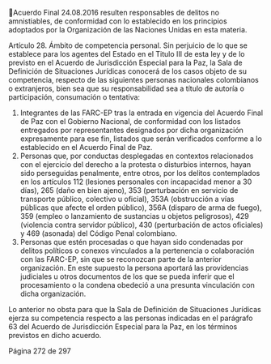 Acuerdo Final 
24.08.2016 
resulten  responsables  de  delitos  no  amnistiables,  de  conformidad  con  lo  establecido  en  los 
principios adoptados por la Organización de las Naciones Unidas en esta materia.  
 
Artículo 28. Ámbito de competencia personal. Sin perjuicio de lo que se establece para los agentes del 
Estado en el Titulo III de esta ley y de lo previsto en el Acuerdo de Jurisdicción Especial para la Paz, la Sala 
de Definición de Situaciones Jurídicas conocerá de los casos objeto de su competencia, respecto de las 
siguientes personas nacionales colombianos o extranjeros, bien sea que su responsabilidad sea a título de 
autoría o participación, consumación o tentativa: 
 
1. Integrantes de las FARC-EP tras la entrada en vigencia del Acuerdo Final de Paz con el Gobierno 
Nacional, de conformidad con los listados entregados por representantes designados por dicha 
organización expresamente para ese fin, listados que serán verificados conforme a lo establecido 
en el Acuerdo Final de Paz. 
2. Personas que, por conductas desplegadas en contextos relacionados con el ejercicio del derecho 
a la protesta o disturbios internos, hayan sido perseguidas penalmente, entre otros, por los delitos 
contemplados en los artículos 112 (lesiones personales con incapacidad menor a 30 días), 265 
(daño  en  bien  ajeno),  353  (perturbación  en  servicio  de  transporte  público,  colectivo  u  oficial), 
353A (obstrucción a vías públicas que afecte el orden público), 356A (disparo de arma de fuego), 
359  (empleo  o  lanzamiento  de  sustancias  u  objetos  peligrosos),  429  (violencia  contra  servidor 
público), 430 (perturbación de actos oficiales) y 469 (asonada) del Código Penal colombiano. 
3. Personas  que  estén  procesadas  o  que  hayan  sido  condenadas  por  delitos  políticos  o  conexos 
vinculados a la pertenencia o colaboración con las FARC-EP, sin que se reconozcan parte de la 
anterior  organización.  En  este  supuesto  la  persona  aportará  las  providencias  judiciales  u  otros 
documentos  de  los  que  se  pueda  inferir  que  el  procesamiento  o  la  condena  obedeció  a  una 
presunta vinculación con dicha organización. 
 
Lo anterior no obsta para que la Sala de Definición de Situaciones Jurídicas ejerza su competencia 
respecto a las personas indicadas en el parágrafo 63 del Acuerdo de Jurisdicción Especial para la Paz, 
en los términos previstos en dicho acuerdo. 
 

Página 272 de 297 
 

